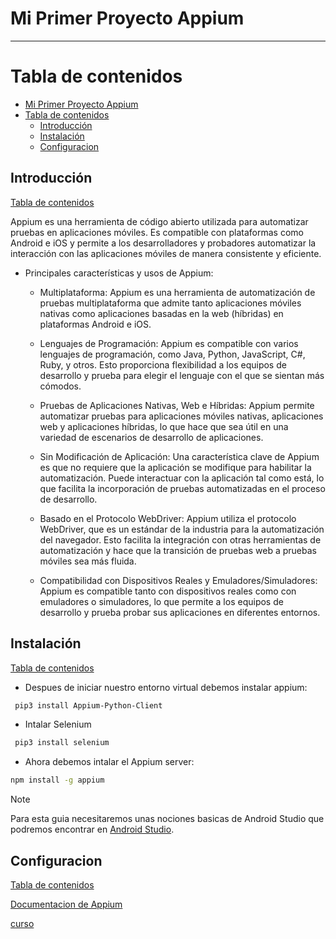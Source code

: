 # Mi Primer Proyecto Appium
--------------

[//]: # (version: 1.0)
[//]: # (author: Jose Carlos Limones)
[//]: # (date: 2024-02-22)

# Tabla de contenidos
- [Mi Primer Proyecto Appium](#mi-primer-proyecto-appium)
- [Tabla de contenidos](#tabla-de-contenidos)
  - [Introducción](#introducción)
  - [Instalación](#instalación)
  - [Configuracion](#configuracion)


## Introducción
[Tabla de contenidos](#tabla-de-contenidos)

Appium es una herramienta de código abierto utilizada para automatizar pruebas en aplicaciones móviles. Es compatible con plataformas como Android e iOS y permite a los desarrolladores y probadores automatizar la interacción con las aplicaciones móviles de manera consistente y eficiente.

- Principales características y usos de Appium:

  - Multiplataforma: Appium es una herramienta de automatización de pruebas multiplataforma que admite tanto aplicaciones móviles nativas como aplicaciones basadas en la web (híbridas) en plataformas Android e iOS.

  - Lenguajes de Programación: Appium es compatible con varios lenguajes de programación, como Java, Python, JavaScript, C#, Ruby, y otros. Esto proporciona flexibilidad a los equipos de desarrollo y prueba para elegir el lenguaje con el que se sientan más cómodos.

  - Pruebas de Aplicaciones Nativas, Web e Híbridas: Appium permite automatizar pruebas para aplicaciones móviles nativas, aplicaciones web y aplicaciones híbridas, lo que hace que sea útil en una variedad de escenarios de desarrollo de aplicaciones.

  - Sin Modificación de Aplicación: Una característica clave de Appium es que no requiere que la aplicación se modifique para habilitar la automatización. Puede interactuar con la aplicación tal como está, lo que facilita la incorporación de pruebas automatizadas en el proceso de desarrollo.

  - Basado en el Protocolo WebDriver: Appium utiliza el protocolo WebDriver, que es un estándar de la industria para la automatización del navegador. Esto facilita la integración con otras herramientas de automatización y hace que la transición de pruebas web a pruebas móviles sea más fluida.

  - Compatibilidad con Dispositivos Reales y Emuladores/Simuladores: Appium es compatible tanto con dispositivos reales como con emuladores o simuladores, lo que permite a los equipos de desarrollo y prueba probar sus aplicaciones en diferentes entornos.

## Instalación
[Tabla de contenidos](#tabla-de-contenidos)

- Despues de iniciar nuestro entorno virtual debemos instalar appium:
```bash
 pip3 install Appium-Python-Client
```
- Intalar Selenium
```bash
 pip3 install selenium
```
- Ahora debemos intalar el Appium server:
```bash
npm install -g appium
```

> [!NOTE]
> Para esta guia necesitaremos unas nociones basicas de Android Studio que podremos encontrar en [Android Studio](https://developer.android.com/develop?hl=es-419).

## Configuracion
[Tabla de contenidos](#tabla-de-contenidos)



[Documentacion de Appium](https://appium.io/docs/en/latest/intro/)

[curso](https://www.youtube.com/watch?v=Pk9d7pAwfkA&list=PLas30d-GGNa3KkmGLM6n1VeWD7vMwkWyr&index=5)